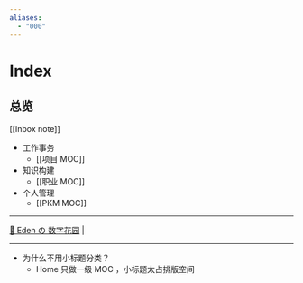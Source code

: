 ```yaml
---
aliases:
  - "000"
---
```

# Index

## 总览

[[Inbox note]]

- 工作事务
    - [[项目 MOC]]
- 知识构建
    - [[职业 MOC]]
- 个人管理
    - [[PKM MOC]]

---

[🌱 Eden の 数字花园](https://dg.eze.is/) | 

---

- 为什么不用小标题分类？
    - Home 只做一级 MOC ，小标题太占排版空间